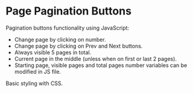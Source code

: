 # Page Pagination Buttons

Pagination buttons functionality using JavaScript:
- Change page by clicking on number.
- Change page by clicking on Prev and Next buttons.
- Always visible 5 pages in total.
- Current page in the middle (unless when on first or last 2 pages).
- Starting page, visible pages and total pages number variables can be modified in JS file.

Basic styling with CSS.
